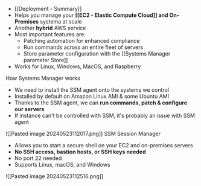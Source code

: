 - [[Deployment - Summary]]
- Helps you manage your **[[EC2 - Elastic Compute Cloud]] and On-Premises** systema at scale
- Another **hybrid** AWS service
- Most important features are:
	- Patching automation for enhanced compliance
	- Run commands across an entire fleet of servers
	- Store parameter configuration with the [[Systems Manager parameter Store]]
- Works for Linux, Windows, MacOS, and Raspberry

How Systems Manager works
- We need to install the SSM agent onto the systems we control
- Installed by default on Amazon Linux AMI & some Ubuntu AMI
- Thanks to the SSM agent, we can **run commands, patch & configure our servers**
- If instance can't be controlled with SSM, it's probably an issue with SSM agent

![[Pasted image 20240523112017.png]]
SSM Session Manager
- Allows you to start a secure shell on your EC2 and on-premises servers
- **No SSH access, bastion hosts, or SSH keys needed**
- No port 22 needed
- Supports Linux, macOS, and Windows

![[Pasted image 20240523112516.png]]
